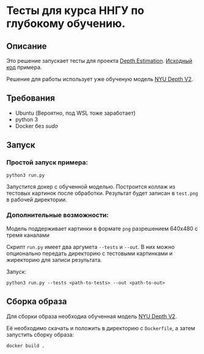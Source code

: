 # Тесты для курса ННГУ по глубокому обучению.

## Описание

Это решение запускает тесты для проекта [Depth Estimation](https://paperswithcode.com/paper/high-quality-monocular-depth-estimation-via).
[Исходный код](https://github.com/ialhashim/DenseDepth) примера.

Решение для работы использует уже обученую модель [NYU Depth V2](https://drive.google.com/file/d/19dfvGvDfCRYaqxVKypp1fRHwK7XtSjVu/view?usp=sharing).

## Требования

- Ubuntu (Вероятно, под WSL тоже заработает)
- python 3
- Docker без *sudo*

## Запуск

### Простой запуск примера:

```
python3 run.py
```

Запустится докер с обученной моделью. Построится коллаж из тестовых картинок после обработки. Результат будет записан в `test.png` в рабочей директории.

### Дополнительные возможности:

Модель поддерживает картинки в формате `png` разрешением 640х480 с тремя каналами 

Скрипт `run.py` имеет два аргумета `--tests` и `--out`. В них можно опционально передать директорию с тестовыми картинками и жиректорию для записи результата.

Запуск:

```
python3 run.py --tests <path-to-tests> --out <path-to-out>
```

## Сборка образа

Для сборки образа необходиа обученная модель [NYU Depth V2](https://drive.google.com/file/d/19dfvGvDfCRYaqxVKypp1fRHwK7XtSjVu/view?usp=sharing).

Её необходимо скачать и положить в директорию с `Dockerfile`, а затем запустить сборку образа:

```
docker build .
```

